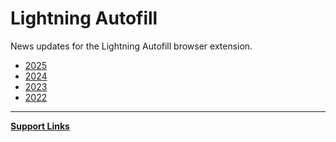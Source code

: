 # Lightning Autofill

News updates for the Lightning Autofill browser extension.

- [2025](https://tohodo.github.io/autofill/news-2025)
- [2024](https://tohodo.github.io/autofill/news-2024)
- [2023](https://tohodo.github.io/autofill/news-2023)
- [2022](https://tohodo.github.io/autofill/news-2022)

---

**[Support Links](https://tohodo.github.io/autofill/support-links)**
